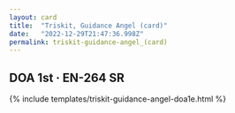 ```yaml
---
layout: card
title:  "Triskit, Guidance Angel (card)"
date:   "2022-12-29T21:47:36.998Z"
permalink: triskit-guidance-angel_(card)
---
```


## DOA 1st &middot; EN-264 SR

{% include templates/triskit-guidance-angel-doa1e.html %}
